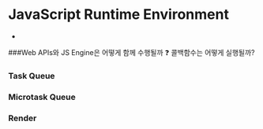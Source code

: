 # JavaScript Runtime Environment
- 

###Web APIs와 JS Engine은 어떻게 함께 수행될까 ❓
콜백함수는 어떻게 실행될까?

### Task Queue

### Microtask Queue

### Render

